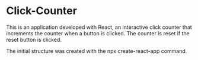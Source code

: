 # Click-Counter

This is an application developed with React, an interactive click counter that increments the counter when a button is clicked. The counter is reset if the reset button is clicked.

The initial structure was created with the npx create-react-app command.
